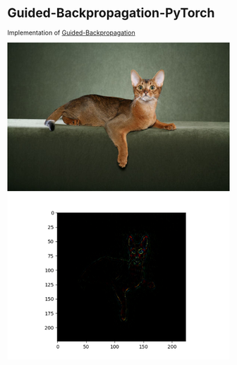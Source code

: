 # Guided-Backpropagation-PyTorch

Implementation of [Guided-Backpropagation](https://arxiv.org/abs/1412.6806)

![元画像](Abyssinian_1.jpg)
![Guided Backprop後](guided_backprop_image.png)
